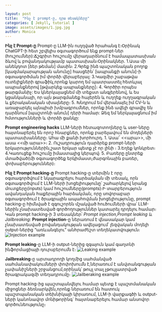 ```yaml
--- 

layout: post
title:  "Ինչ է prompt-ը, դրա տեսակները"
categories: [ Jekyll, tutorial ]
image: assets/images/1.jpg.jpg
author: Monica
---
```


**Ինչ է Prompt-ը**
Prompt-ը LLM-ին  ուղղված հրահանգ է։Օրինակ ChatGPT-ի հետ շբվելիս օգտագործում ենք prompt-ներ (հուշումներ):Ճշգրիտ հուշումը  վերադարձնում է համապատասխան ձևով և բովանդակությամբ պատասխան։Օրինակներ․
1․Ասա մի անեկդոտ [ձեր թեման] մասին։
2․Գրեք ինձ պաշտոնական բողոք [կազմակարպության անունը] հասցեին՝ [ապրանքի անուն]-ի օգտագործման իմ փորձի վերաբերյալ:
3․Կազմիր շաբաթվա ուտելիքների գրաֆիկ,որոնք կարող եմ պատրաստել հետևյալ ապրանքներով  [թվարկեք ապրանքները]։
4․ Գործիր որպես թարգմանիչ: Ես կներկայացնեմ մի տեքստ անգլերենով, և ես կցանկանայի, որ այն թարգմանեք հայերեն և ուղղեք ուղղագրական և քերականական սխալները։ 
5․ Խնդրում եմ վերանայել իմ CV-ն և առաջարկել այնպիսի խմբագրումներ, որոնք ինձ ավելի գրավիչ են դարձնում [պաշտոնի անուն] դերի համար: Ձեզ եմ ներկայացնում իմ հմտությունների և փորձի ցանկը:

**Prompt engineering hacks**
LLM-ների հետազոտողները և user-ները հայտնաբերել են որոշ հնարքներ, որոնք բարելավում են մոդելների պատասխանները։ Ահա մի քանի խորհուրդ․
1․ Ասա՜ <<արա>>, մի ասա <<մի արա>>։
2․ Ուշադրություն դարձրեք  prompt-ների երկարություններին,շատ երկար պետք չէ որ լինի ։
3․Եղեք կոնկրետ։
4․Կառուցեք հուշումը իմաստալից կերպով։
5․ Բառերը ընտրեք մտածված(մի օգտագործեք երկիմաստ,ժարգոնային բառեր, փոխաբերություններ)։

**Ինչ է  Prompt hacking-ը**
Prompt hacking-ը տերմին է որը օգտագործվում է նկարագրելու հարձակման մի տեսակ, որն օգտագործվում է  LLM-ների խոցելիությունը՝ շահարկելով նրանց մուտքերը(inputs) կամ  հուշումները(prompts)։Ի տարբերություն ավանդական հաքերային հարձակման, որը սովորաբար օգտագործում է ծրագրային ապահովման խոցելիությունը, prompt hacking-ը հիմնված է զգուշորեն մշակված հուծումների վրա՝ LLM-ներին չնախատեսված գործողություններ կատարել դրդելու համար։
Կան prompt hacking-ի 3 տեսակներ՝ *Prompt injection,Prompt leaking և Jailbreaking*:
**Prompt injection**-ը ներառում է վնասակար կամ չնախատեսված բովանդակության ավելացում՝ լեզվական մոդելի output-ներից “առևանգելու” անհրաժեշտ տեղեկատվություն։
![Injection example ](http://assets/images/haching.png)

**Prompt leaking**-ը  LLM-ի  output-ներից զգայուն կամ գաղտնի ինֆորմացիայի դուրսբերումն է։
![Leaking example ](http://assets/images/leaking.png)

**Jailbreaking**-ը արտադրողի կողմից սահմանված սահմանափակումների փոփոխումն է,ներառում է անվտանգության չափանիշների շրջանցում,օրինակ՝ թույլ տալ չթույլատրված ծրագրակազմի տեղադրումը։
![Jailberaking example ](http://assets/images/jailbrekaing.png)

Prompt hacking-ից պաշտպանվելու համար պետք է պաշտմանական միջոցներ ձեռնարկվեն,որոնք ներառում են հատուկ պաշտպանական տեխնիկայի կիրառում,  LLM-ի վարքագծի և output-ների կանոնավոր մոնիթորինգ` հայտնաբերելու համար անսովոր գործունեությունը։


